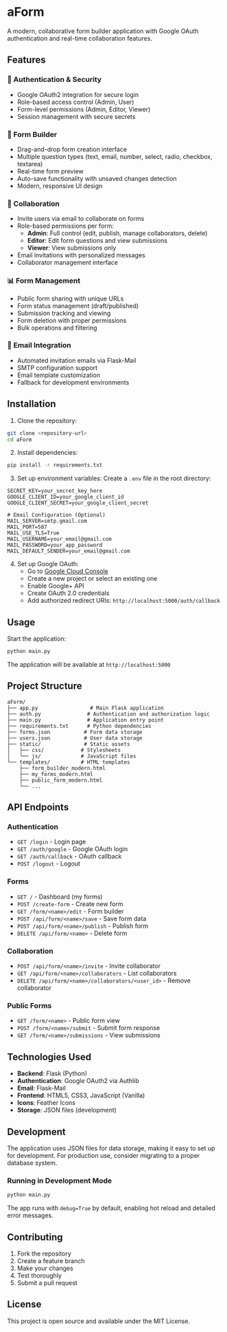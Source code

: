 # aForm

A modern, collaborative form builder application with Google OAuth authentication and real-time collaboration features.

## Features

### 🔐 Authentication & Security
- Google OAuth2 integration for secure login
- Role-based access control (Admin, User)
- Form-level permissions (Admin, Editor, Viewer)
- Session management with secure secrets

### 📝 Form Builder
- Drag-and-drop form creation interface
- Multiple question types (text, email, number, select, radio, checkbox, textarea)
- Real-time form preview
- Auto-save functionality with unsaved changes detection
- Modern, responsive UI design

### 👥 Collaboration
- Invite users via email to collaborate on forms
- Role-based permissions per form:
  - **Admin**: Full control (edit, publish, manage collaborators, delete)
  - **Editor**: Edit form questions and view submissions
  - **Viewer**: View submissions only
- Email invitations with personalized messages
- Collaborator management interface

### 📊 Form Management
- Public form sharing with unique URLs
- Form status management (draft/published)
- Submission tracking and viewing
- Form deletion with proper permissions
- Bulk operations and filtering

### 📧 Email Integration
- Automated invitation emails via Flask-Mail
- SMTP configuration support
- Email template customization
- Fallback for development environments

## Installation

1. Clone the repository:
```bash
git clone <repository-url>
cd aForm
```

2. Install dependencies:
```bash
pip install -r requirements.txt
```

3. Set up environment variables:
Create a `.env` file in the root directory:
```env
SECRET_KEY=your_secret_key_here
GOOGLE_CLIENT_ID=your_google_client_id
GOOGLE_CLIENT_SECRET=your_google_client_secret

# Email Configuration (Optional)
MAIL_SERVER=smtp.gmail.com
MAIL_PORT=587
MAIL_USE_TLS=True
MAIL_USERNAME=your_email@gmail.com
MAIL_PASSWORD=your_app_password
MAIL_DEFAULT_SENDER=your_email@gmail.com
```

4. Set up Google OAuth:
   - Go to [Google Cloud Console](https://console.cloud.google.com/)
   - Create a new project or select an existing one
   - Enable Google+ API
   - Create OAuth 2.0 credentials
   - Add authorized redirect URIs: `http://localhost:5000/auth/callback`

## Usage

Start the application:
```bash
python main.py
```

The application will be available at `http://localhost:5000`

## Project Structure

```
aForm/
├── app.py                 # Main Flask application
├── auth.py               # Authentication and authorization logic
├── main.py               # Application entry point
├── requirements.txt      # Python dependencies
├── forms.json           # Form data storage
├── users.json           # User data storage
├── static/              # Static assets
│   ├── css/            # Stylesheets
│   └── js/             # JavaScript files
└── templates/          # HTML templates
    ├── form_builder_modern.html
    ├── my_forms_modern.html
    ├── public_form_modern.html
    └── ...
```

## API Endpoints

### Authentication
- `GET /login` - Login page
- `GET /auth/google` - Google OAuth login
- `GET /auth/callback` - OAuth callback
- `POST /logout` - Logout

### Forms
- `GET /` - Dashboard (my forms)
- `POST /create-form` - Create new form
- `GET /form/<name>/edit` - Form builder
- `POST /api/form/<name>/save` - Save form data
- `POST /api/form/<name>/publish` - Publish form
- `DELETE /api/form/<name>` - Delete form

### Collaboration
- `POST /api/form/<name>/invite` - Invite collaborator
- `GET /api/form/<name>/collaborators` - List collaborators
- `DELETE /api/form/<name>/collaborators/<user_id>` - Remove collaborator

### Public Forms
- `GET /form/<name>` - Public form view
- `POST /form/<name>/submit` - Submit form response
- `GET /form/<name>/submissions` - View submissions

## Technologies Used

- **Backend**: Flask (Python)
- **Authentication**: Google OAuth2 via Authlib
- **Email**: Flask-Mail
- **Frontend**: HTML5, CSS3, JavaScript (Vanilla)
- **Icons**: Feather Icons
- **Storage**: JSON files (development)

## Development

The application uses JSON files for data storage, making it easy to set up for development. For production use, consider migrating to a proper database system.

### Running in Development Mode

```bash
python main.py
```

The app runs with `debug=True` by default, enabling hot reload and detailed error messages.

## Contributing

1. Fork the repository
2. Create a feature branch
3. Make your changes
4. Test thoroughly
5. Submit a pull request

## License

This project is open source and available under the MIT License.